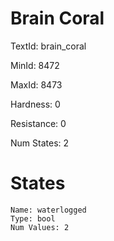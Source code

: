 # Brain Coral

TextId: brain_coral

MinId: 8472

MaxId: 8473

Hardness: 0

Resistance: 0


Num States: 2

# States
```
Name: waterlogged
Type: bool
Num Values: 2
```